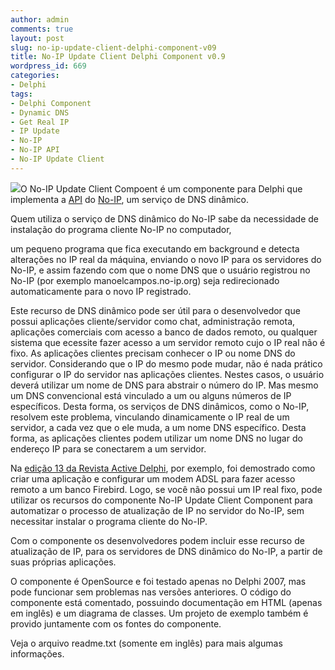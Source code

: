 ```yaml
---
author: admin
comments: true
layout: post
slug: no-ip-update-client-delphi-component-v09
title: No-IP Update Client Delphi Component v0.9
wordpress_id: 669
categories:
- Delphi
tags:
- Delphi Component
- Dynamic DNS
- Get Real IP
- IP Update
- No-IP
- No-IP API
- No-IP Update Client
---
```


[![](http://manoelcampos.com.br/wp-content/uploads/no-ip.png)](http://manoelcampos.com.br/wp-content/uploads/no-ip.png)O No-IP Update Client Compoent é um componente para Delphi que implementa  a [API](http://www.no-ip.com/integrate/) do [No-IP](http://www.noip.com), um serviço de DNS  dinâmico.

Quem utiliza o serviço de DNS dinâmico do No-IP sabe da necessidade de instalação  do programa cliente No-IP no computador, 

um pequeno programa que fica executando em background  e detecta alterações no IP real da máquina, enviando o novo IP para os servidores  do No-IP, e assim fazendo com que o nome DNS que o usuário registrou no No-IP  (por exemplo manoelcampos.no-ip.org) seja redirecionado automaticamente  para o novo IP registrado.

Este recurso de DNS dinâmico pode ser útil para o desenvolvedor que possui  aplicações cliente/servidor como chat, administração remota, aplicações comerciais  com acesso a banco de dados remoto, ou qualquer sistema que ecessite fazer acesso  a um servidor remoto cujo o IP real não é fixo. As aplicações clientes precisam conhecer o IP ou nome DNS do servidor. Considerando que o IP do mesmo pode mudar, não é nada prático configurar o IP do servidor nas aplicações clientes. Nestes casos, o usuário deverá utilizar um nome de DNS para abstrair o número do IP.
Mas mesmo um DNS convencional está vinculado a um ou alguns números de IP específicos. Desta forma, os serviços de DNS dinâmicos, como o No-IP, resolvem este problema, vinculando dinamicamente o IP real de um servidor, a cada vez que o ele muda, a um nome DNS específico. Desta forma, as aplicações clientes podem utilizar um nome DNS
no lugar do endereço IP para se conectarem a um servidor.

Na [edição 13 da Revista Active Delphi](http://www.activedelphi.com.br/mostra_edicao.php?ed=13), por exemplo, foi demostrado como criar uma aplicação e configurar um modem ADSL para fazer acesso remoto a um banco Firebird. Logo, se você não possui um IP real fixo, pode utilizar os recursos do componente No-IP Update Client Component para automatizar o processo de atualização de IP no servidor do No-IP, sem necessitar instalar o programa cliente do No-IP.

Com o componente os desenvolvedores podem incluir esse recurso de atualização de IP, para os servidores de DNS dinâmico do No-IP, a partir de suas próprias aplicações.

O componente é OpenSource e foi testado apenas no Delphi 2007, mas pode funcionar sem problemas nas versões anteriores. O código do componente está comentado, possuindo documentação em HTML (apenas em inglês) e um diagrama de classes. Um projeto de exemplo também é provido juntamente com os fontes do componente.

Veja o arquivo readme.txt (somente em inglês) para mais algumas informações.
